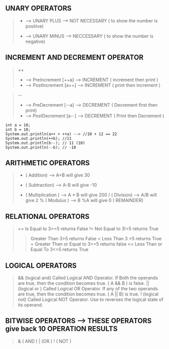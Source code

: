 ## UNARY OPERATORS

> + --> UNARY PLUS --> NOT NECESSARY ( to show the number is positive)
> - --> UNARY MINUS --> NECCESSARY ( to show the number is negative)

## INCREMENT AND DECREMENT OPERATOR 
> ++
> + --> PreIncrement [++a] --> INCREMENT  ( increment then print )
> + --> PostIncrement [a++] --> INCREMENT ( print then increment )

> --
> - --> PreDecrement [--a] --> DECREMENT ( Decrement first then print)
> - --> PostDecrement [a--] --> DECREMENT ( Print then Decrement )

```
int a = 10;
int b = 10;
System.out.println(a++ + ++a) --> //10 + 12 == 22
System.out.println(++b); //11
System.out.println(b--); // 11 (10)
System.out.println(--b); // -10

```

## ARITHMETIC OPERATORS
> + ( Addition) --> A+B will give 30
> - ( Subtraction) --> A-B will give -10
> * ( Multiplication ) --> A * B will give 200
> / ( DIvision) --> A/B will give 2
> %  ( Modulus ) --> B %A will give 0 ( REMAINDER)

## RELATIONAL OPERATORS
> == Is Equal to   3==5 returns False
> != Not Equal to  3!=5 returns True
> > Greater Than   3>5  returns False
> < Less Than      3 <5 returns True
> >= Greater Than or Equal to   3>=5 returns false
> <= Less Than or Equal To    3<=5 returns True

## LOGICAL OPERATORS
> && (logical and) Called Logical AND Operator. If Both the operands are true, then the condition becomes true. ( A && B ) is false.
> || (logical or ) Called Logical OR Operator. If any of the two operands are true, then the condition becomes true. ( A || B) is true.
> ! (logical not)  Called Logical NOT Operator. Use to reverses the logical state of its operand.

## BITWISE OPERATORS  --> THESE OPERATORS give back 10 OPERATION RESULTS
> & ( AND )
> | (OR )
> ! ( NOT )

## 
